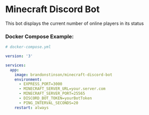 # Minecraft Discord Bot

This bot displays the current number of online players in its status

### Docker Compose Example:

```yaml
# docker-compose.yml

version: '3'

services:
  app:
    image: brandonstinson/minecraft-discord-bot
    environment:
      - EXPRESS_PORT=3000
      - MINECRAFT_SERVER_URL=your.server.com
      - MINECRAFT_SERVER_PORT=25565
      - DISCORD_BOT_TOKEN=yourBotToken
      - PING_INTERVAL_SECONDS=20
    restart: always
```
